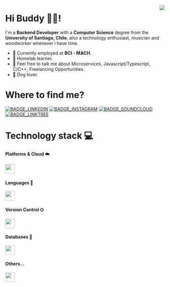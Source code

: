 <img align="right" src="https://github-readme-stats.vercel.app/api?username=iolave&count_private=true&include_all_commits=true&show_icons=true&theme=dark"></img>
# Hi Buddy 🖐🏻!

I'm a **Backend Developer** with a **Computer Science** degree from the **University of Santiago, Chile**, also a technology enthusiast, musician and woodworker whenever i have time.

- 🏢 Currently employed at **BCI - MACH**.
- 🌱 Homelab learner.
- 💬 Feel free to talk me about Microservices, Javascript/Typescript, C/C++, Freelancing Opportunities.
- 🐶 Dog lover.

# Where to find me?
[BADGE_INSTAGRAM]: https://img.shields.io/badge/Instagram-E4405F?style=for-the-badge&logo=instagram&logoColor=white
[BADGE_LINKEDIN]: https://img.shields.io/badge/LinkedIn-0077B5?style=for-the-badge&logo=linkedin&logoColor=white
[BADGE_SOUNDCLOUD]: https://img.shields.io/badge/SoundCloud-FF3300?style=for-the-badge&logo=soundcloud&logoColor=white
[BADGE_LINKTREE]: https://img.shields.io/badge/linktree-39E09B?style=for-the-badge&logo=linktree&logoColor=white

[![BADGE_LINKEDIN]](https://linkedin.com/in/olaveia)
[![BADGE_INSTAGRAM]](https://instagram.com/nachobrb)
[![BADGE_SOUNDCLOUD]](https://soundcloud.com/mfhrecordscl)
[![BADGE_LINKTREE]](https://linktr.ee/iolave)


# Technology stack 💻
#### Platforms & Cloud ☁️
<img height="30px" style="max-height:30px" src="https://skillicons.dev/icons?i=linux,docker,kubernetes"/>

#### Languages 📖
<img height="30px" style="max-height:30px" src="https://skillicons.dev/icons?i=bash,js,ts,c,cpp,python,swift,java" />

#### Version Control ⛭
<img height="30px" style="max-height:30px" src="https://skillicons.dev/icons?i=git,github,gitlab" />

#### Databases 💾
<img height="30px" style="max-height:30px" src="https://skillicons.dev/icons?i=mongodb,mysql,postgresql" />

#### Others...
<img height="30px" style="max-height:30px" src="https://skillicons.dev/icons?i=latex,nodejs,express,githubactions,sketchup,ps,ai"/>
